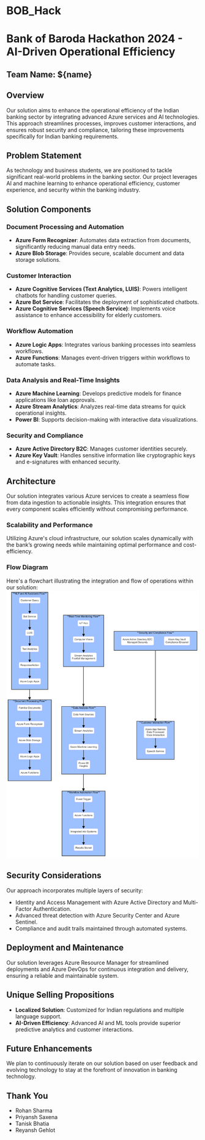 # BOB_Hack
# Bank of Baroda Hackathon 2024 - AI-Driven Operational Efficiency

## Team Name: ${name}

## Overview
Our solution aims to enhance the operational efficiency of the Indian banking sector by integrating advanced Azure services and AI technologies. This approach streamlines processes, improves customer interactions, and ensures robust security and compliance, tailoring these improvements specifically for Indian banking requirements.

## Problem Statement
As technology and business students, we are positioned to tackle significant real-world problems in the banking sector. Our project leverages AI and machine learning to enhance operational efficiency, customer experience, and security within the banking industry.

## Solution Components

### Document Processing and Automation
- **Azure Form Recognizer**: Automates data extraction from documents, significantly reducing manual data entry needs.
- **Azure Blob Storage**: Provides secure, scalable document and data storage solutions.

### Customer Interaction
- **Azure Cognitive Services (Text Analytics, LUIS)**: Powers intelligent chatbots for handling customer queries.
- **Azure Bot Service**: Facilitates the deployment of sophisticated chatbots.
- **Azure Cognitive Services (Speech Service)**: Implements voice assistance to enhance accessibility for elderly customers.

### Workflow Automation
- **Azure Logic Apps**: Integrates various banking processes into seamless workflows.
- **Azure Functions**: Manages event-driven triggers within workflows to automate tasks.

### Data Analysis and Real-Time Insights
- **Azure Machine Learning**: Develops predictive models for finance applications like loan approvals.
- **Azure Stream Analytics**: Analyzes real-time data streams for quick operational insights.
- **Power BI**: Supports decision-making with interactive data visualizations.

### Security and Compliance
- **Azure Active Directory B2C**: Manages customer identities securely.
- **Azure Key Vault**: Handles sensitive information like cryptographic keys and e-signatures with enhanced security.

## Architecture
Our solution integrates various Azure services to create a seamless flow from data ingestion to actionable insights. This integration ensures that every component scales efficiently without compromising performance.

### Scalability and Performance
Utilizing Azure's cloud infrastructure, our solution scales dynamically with the bank’s growing needs while maintaining optimal performance and cost-efficiency.

### Flow Diagram
Here's a flowchart illustrating the integration and flow of operations within our solution:
![Flowchart](BOBHack_Flow.png)

## Security Considerations
Our approach incorporates multiple layers of security:
- Identity and Access Management with Azure Active Directory and Multi-Factor Authentication.
- Advanced threat detection with Azure Security Center and Azure Sentinel.
- Compliance and audit trails maintained through automated systems.

## Deployment and Maintenance
Our solution leverages Azure Resource Manager for streamlined deployments and Azure DevOps for continuous integration and delivery, ensuring a reliable and maintainable system.

## Unique Selling Propositions
- **Localized Solution**: Customized for Indian regulations and multiple language support.
- **AI-Driven Efficiency**: Advanced AI and ML tools provide superior predictive analytics and customer interactions.

## Future Enhancements
We plan to continuously iterate on our solution based on user feedback and evolving technology to stay at the forefront of innovation in banking technology.

## Thank You
- Rohan Sharma
- Priyansh Saxena
- Tanisk Bhatia
- Reyansh Gehlot
